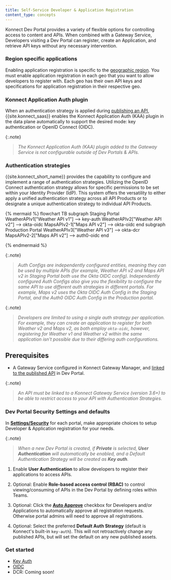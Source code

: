 ```yaml
---
title: Self-Service Developer & Application Registration
content_type: concepts
---
```


Konnect Dev Portal provides a variety of flexible options for controlling access to content and APIs. When combined with a Gateway Service, Developers visiting a Dev Portal can register, create an Application, and retrieve API keys without any necessary intervention.

### Region specific applications
Enabling application registration is specific to the [geographic region](/konnect/geo). 
You must enable application registration in each geo that you want to allow developers to register with.
Each geo has their own API keys and specifications for application registration in their respective geo.

### Konnect Application Auth plugin

When an authentication strategy is applied during [publishing an API](/dev-portal/apis), {{site.konnect_saas}} enables the Konnect Application Auth (KAA) plugin in the data plane automatically to support the desired mode: key authentication or OpenID Connect (OIDC).

{:.note}
> *The Konnect Application Auth (KAA) plugin added to the Gateway Service is not configurable outside of Dev Portals & APIs.*

### Authentication strategies

{{site.konnect_short_name}} provides the capability to configure and implement a range of authentication strategies. Utilizing the OpenID Connect authentication strategy allows for specific permissions to be set within your Identity Provider (IdP). This system offers the versatility to either apply a unified authentication strategy across all API Products or to designate a unique authentication strategy to individual API Products.
<!--vale off-->
{% mermaid %}
flowchart TB
    subgraph Staging Portal
    WeatherAPIv1["Weather API v1"] --> key-auth
    WeatherAPIv2["Weather API v2"] --> okta-oidc
    MapsAPIv2-1["Maps API v2"] --> okta-oidc
    end
    subgraph Production Portal
    WeatherAPIv3["Weather API v3"] --> okta-dcr
    MapsAPIv2-2["Maps API v2"] --> auth0-oidc
    end

{% endmermaid %}
<!--vale on-->

{:.note}
> *Auth Configs are independently configured entities, meaning they can be used by multiple APIs (for example, Weather API v2 and Maps API v2 in Staging Portal both use the Okta OIDC config). Independently configured Auth Configs also give you the flexibility to configure the same API to use different auth strategies in different portals. For example, Maps v2 uses the Okta OIDC Auth Config in the Staging Portal, and the Auth0 OIDC Auth Config in the Production portal.*

{:.note}
> *Developers are limited to using a single auth strategy per application. For example, they can create an application to register for both Weather v2 and Maps v2, as both employ `okta-oidc`, however, registering for Weather v1 and Weather v2 within the same application isn't possible due to their differing auth configurations.*

## Prerequisites

- A Gateway Service configured in Konnect Gateway Manager, and [linked to the published API](/dev-portal/apis/gateway-service-link) in Dev Portal.

{:.note}
> *An API must be linked to a Konnect Gateway Service (version 3.6+) to be able to restrict access to your API with Authentication Strategies.*

### Dev Portal Security Settings and defaults

In [**Settings/Security**](/dev-portal/portals/settings/security) for each portal, make appropriate choices to setup Developer & Application registration for your needs.

{:.note}
> *When a new Dev Portal is created, if **Private** is selected, **User Authentication** will automatically be enabled, and a Default Authentication Strategy will be created as **Key auth**.*

1. Enable **User Authentication** to allow developers to register their applications to access APIs.

2. Optional: Enable **Role-based access control (RBAC)** to control viewing/consuming of APIs in the Dev Portal by defining roles within Teams.

3. Optional: Click the [**Auto Approve**](/dev-portal/settings/security/) checkbox for Developers and/or Applications to automatically approve all registration requests. Otherwise portal admins will need to approve all registrations.

4. Optional: Select the preferred **Default Auth Strategy** (default is Konnect's built-in `key-auth`). This will not retroactively change any published APIs, but will set the default on any new published assets.

### Get started
* [Key Auth](/dev-portal/app-reg/auth-strategies/key-auth)
* [OIDC](/dev-portal/app-reg/auth-strategies/oidc)
* DCR: Coming soon!